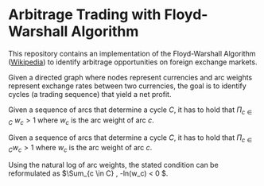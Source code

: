 # Arbitrage Trading with Floyd-Warshall Algorithm

This repository contains an implementation of the Floyd-Warshall
Algorithm ([Wikipedia](https://en.wikipedia.org/wiki/Floyd%E2%80%93Warshall_algorithm)) to identify arbitrage
opportunities on foreign exchange markets.

Given a directed graph where nodes represent currencies and arc weights
represent exchange rates between two currencies, the goal is to identify cycles (a trading sequence) that yield a net profit.

Given a sequence of arcs that determine a cycle $C$, it has to hold that $\Pi_{c \in C} \ w_c > 1$ where $w_c$ is the arc weight of arc $c$.

Given a sequence of arcs that determine a cycle $C$, it has to hold that $\Pi_{c \in C}  w_c > 1$ where $w_c$ is the arc weight of arc $c$.


Using the natural log of arc weights, the stated condition can be reformulated as $\Sum_{c \in C} \, -ln(w_c) < 0 $.
